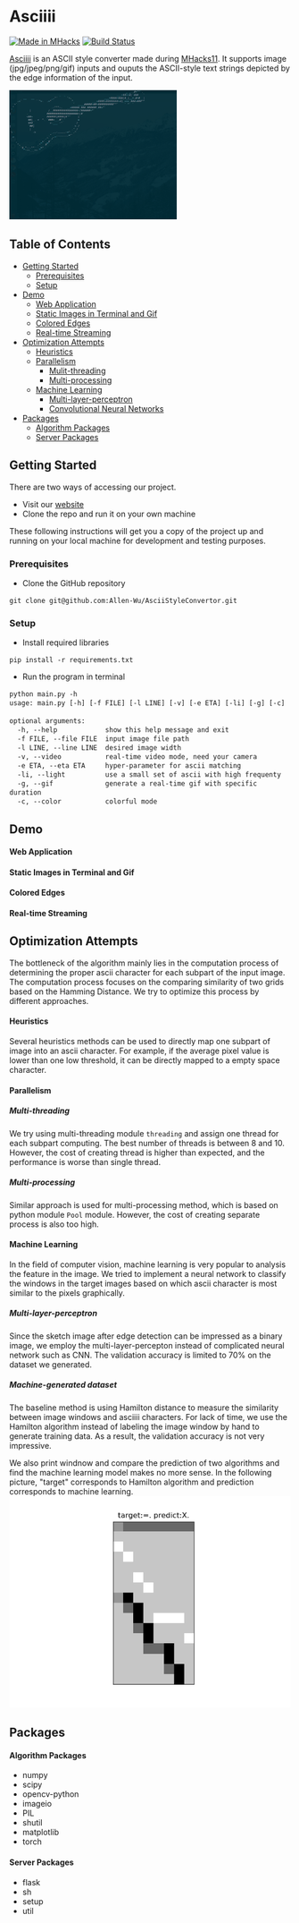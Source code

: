 # Asciiii

[![Made in MHacks](https://img.shields.io/badge/Made%20in-MHacks11-d41359.svg?style=flat)](https://mhacks.org)
[![Build Status](https://travis-ci.org/Allen-Wu/AsciiStyleConvertor.svg?branch=master)](https://travis-ci.org/Allen-Wu/AsciiStyleConvertor)

[Asciiii](https://asciiii.com) is an ASCII style converter made during [MHacks11](https://mhacks.org). It supports image (jpg/jpeg/png/gif) inputs and ouputs the ASCII-style text strings depicted by the edge information of the input. 

<img src="https://github.com/Allen-Wu/AsciiStyleConvertor/blob/master/dataset.gif" width="300">

## Table of Contents

- [Getting Started](#getting-started)
  - [Prerequisites](#prerequisites)
  - [Setup](#setup)
- [Demo](#demo) 
  - [Web Application](#web-application)
  - [Static Images in Terminal and Gif](#static-images-in-terminal-and-gif)
  - [Colored Edges](#colored-edges)
  - [Real-time Streaming](#real-time-streaming)
- [Optimization Attempts](#optimization-attempts)
  - [Heuristics](#heuristics)
  - [Parallelism](#parallelism)
    - [Mulit-threading](#multi-threading)
    - [Multi-processing](#multi-processing)
  - [Machine Learning](#machine-learning)
    - [Multi-layer-perceptron](#multi-layer-perceptron)
    - [Convolutional Neural Networks](#convolutional-neural-networks)
- [Packages](#packages)
  - [Algorithm Packages](#algorithm-packages)
  - [Server Packages](#server-packages)
  
## Getting Started
There are two ways of accessing our project.

- Visit our [website](http://asciiii.com)
- Clone the repo and run it on your own machine

These following instructions will get you a copy of the project up and running on your local machine for development and testing purposes.

### Prerequisites

- Clone the GitHub repository

```
git clone git@github.com:Allen-Wu/AsciiStyleConvertor.git
```

### Setup

- Install required libraries

```
pip install -r requirements.txt
```

- Run the program in terminal

```
python main.py -h
usage: main.py [-h] [-f FILE] [-l LINE] [-v] [-e ETA] [-li] [-g] [-c]

optional arguments:
  -h, --help            show this help message and exit
  -f FILE, --file FILE  input image file path
  -l LINE, --line LINE  desired image width
  -v, --video           real-time video mode, need your camera
  -e ETA, --eta ETA     hyper-parameter for ascii matching
  -li, --light          use a small set of ascii with high frequenty
  -g, --gif             generate a real-time gif with specific duration
  -c, --color           colorful mode

```

## Demo

#### Web Application

#### Static Images in Terminal and Gif

#### Colored Edges

#### Real-time Streaming


## Optimization Attempts
The bottleneck of the algorithm mainly lies in the computation process of determining the proper ascii character for each subpart of the input image. The computation process focuses on the comparing similarity of two grids based on the Hamming Distance. We try to optimize this process by different approaches.


#### Heuristics
Several heuristics methods can be used to directly map one subpart of image into an ascii character. For example, if the average pixel value is lower than one low threshold, it can be directly mapped to a empty space character.

#### Parallelism

##### Multi-threading
We try using multi-threading module `threading` and assign one thread for each subpart computing. The best number of threads is between 8 and 10. However, the cost of creating thread is higher than expected, and the performance is worse than single thread.

##### Multi-processing
Similar approach is used for multi-processing method, which is based on python module `Pool` module. However, the cost of creating separate process is also too high.


#### Machine Learning
In the field of computer vision, machine learning is very popular to analysis the feature in the image. We tried to implement a neural network to classify the windows in the target images based on which ascii character is most similar to the pixels graphically. 

##### Multi-layer-perceptron
Since the sketch image after edge detection can be impressed as a binary image, we employ the multi-layer-percepton instead of complicated neural network such as CNN. The validation accuracy is limited to 70% on the dataset we generated. 

##### Machine-generated dataset
The baseline method is using Hamilton distance to measure the similarity between image windows and asciiii characters. For lack of time, we use the Hamilton algorithm instead of labeling the image window by hand to generate training data. As a result, the validation accuracy is not very impressive. 

We also print windnow and compare the prediction of two algorithms and find the machine learning model makes no more sense. 
In the following picture, "target" corresponds to Hamilton algorithm and prediction corresponds to machine learning. 
![alt text](https://github.com/Allen-Wu/AsciiStyleConvertor/blob/master/machine_learning/model_cmp/12.png)

## Packages

#### Algorithm Packages
- numpy
- scipy
- opencv-python
- imageio
- PIL
- shutil
- matplotlib
- torch

#### Server Packages
- flask
- sh
- setup
- util
